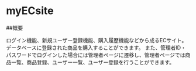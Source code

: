 # myECsite

##概要

ログイン機能、新規ユーザー登録機能、購入履歴機能などから成るECサイト。
データベースに登録された商品を購入することができます。
また、管理者ID・パスワードでログインした場合には管理者ページに遷移し、管理者ページでは商品一覧、商品登録、ユーザー一覧、ユーザー登録を行うことができます。
